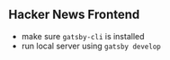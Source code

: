 ## Hacker News Frontend

- make sure `gatsby-cli` is installed
- run local server using `gatsby develop`
